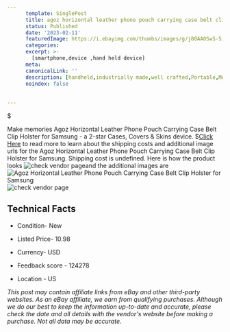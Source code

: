 ```yaml
---
      template: SinglePost
      title: agoz horizontal leather phone pouch carrying case belt clip holster for samsung
      status: Published
      date: '2023-02-11'
      featuredImage: https://i.ebayimg.com/thumbs/images/g/j80AAOSwS-5iVeCH/s-l225.jpg
      categories: 
      excerpt: >-
        [smartphone,device ,hand held device]
      meta:
      canonicalLink: ''
      description: [handheld,industrially made,well crafted,Portable,Mobile,Compact,Convenient,Lightweight,Maneuverable,Man-portable,Miniature,Carriable,Hand-held,Light,Holdable,Transportable,Mobile device,Pocket-sized,On-the-go,Wireless,Cordless,Compact size,Convenient size, smartphone,device ,hand held device]
      noindex: false
      
        
---
```

$

Make memories Agoz Horizontal Leather Phone Pouch Carrying Case Belt Clip Holster for Samsung - a 2-star Cases, Covers & Skins device.
$[Click Here](https://www.ebay.com/itm/324035522598?hash=item4b7205b026%3Ag%3Aj80AAOSwS-5iVeCH&mkevt=1&mkcid=1&mkrid=711-53200-19255-0&campid=%253CePNCampaignId%253E&customid=%253CreferenceId%253E&toolid=10049) to read more to learn about the shipping costs and additional image urls for the Agoz Horizontal Leather Phone Pouch Carrying Case Belt Clip Holster for Samsung. Shipping cost is undefined. Here is how the product looks ![check vendor page](https://i.ebayimg.com/thumbs/images/g/j80AAOSwS-5iVeCH/s-l225.jpg)and the additional images are![Agoz Horizontal Leather Phone Pouch Carrying Case Belt Clip Holster for Samsung](https://i.ebayimg.com/images/g/j80AAOSwS-5iVeCH/s-l1200.jpg)![check vendor page](https://origin-galleryplus.ebayimg.com/ws/web/324035522598_2_0_1/225x225.jpg,https://origin-galleryplus.ebayimg.com/ws/web/324035522598_3_0_1/225x225.jpg,https://origin-galleryplus.ebayimg.com/ws/web/324035522598_4_0_1/225x225.jpg,https://origin-galleryplus.ebayimg.com/ws/web/324035522598_5_0_1/225x225.jpg,https://origin-galleryplus.ebayimg.com/ws/web/324035522598_6_0_1/225x225.jpg,https://origin-galleryplus.ebayimg.com/ws/web/324035522598_7_0_1/225x225.jpg,https://origin-galleryplus.ebayimg.com/ws/web/324035522598_8_0_1/225x225.jpg)



 ## Technical Facts 



     
      

 - Condition- New 


      

 - Listed Price- 10.98 


      

 - Currency- USD 


      

 - Feedback score - 124278 


      

 - Location - US 


      
      

 *_This post may contain affiliate links from eBay and other third-party websites. As an eBay affiliate, we earn from qualifying purchases. Although we do our best to keep the information up-to-date and accurate, please check the date and all details with the vendor's website before making a purchase. Not all data may be accurate._*






